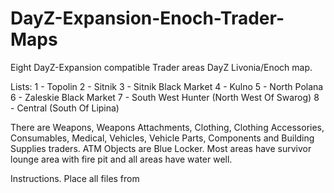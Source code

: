 # DayZ-Expansion-Enoch-Trader-Maps

Eight DayZ-Expansion compatible Trader areas DayZ Livonia/Enoch map.

Lists:
1 - Topolin
2 - Sitnik
3 - Sitnik Black Market
4 - Kulno
5 - North Polana
6 - Zaleskie Black Market
7 - South West Hunter (North West Of Swarog)
8 - Central (South Of Lipina)

There are Weapons, Weapons Attachments, Clothing, Clothing Accessories, Consumables, Medical, Vehicles, Vehicle Parts, Components and Building Supplies traders.
ATM Objects are Blue Locker.
Most areas have survivor lounge area with fire pit and all areas have water well.

Instructions.
Place all files from 


